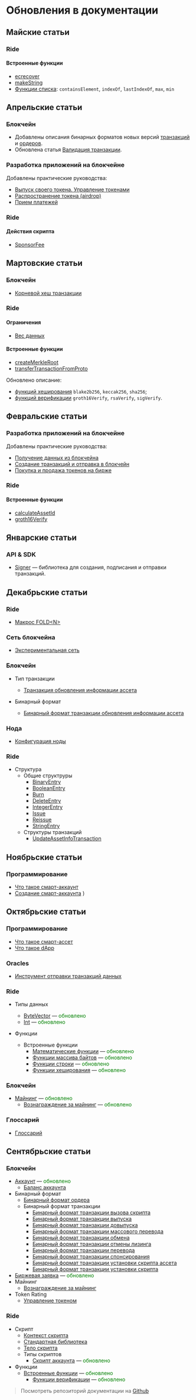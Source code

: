# Обновления в документации

## Майские статьи

### Ride

#### Встроенные функции

* [ecrecover](/ru/ride/functions/built-in-functions/verification-functions#ecrecover)
* [makeString](/ru/ride/functions/built-in-functions/string-functions#makestringliststring-string-string)
* [Функции списка](/ru/ride/functions/built-in-functions/list-functions): `containsElement`, `indexOf`, `lastIndexOf`, `max`, `min`

## Апрельские статьи

### Блокчейн

* Добавлены описания бинарных форматов новых версий [транзакций](/ru/blockchain/binary-format/transaction-binary-format) и [ордеров](/ru/blockchain/binary-format/order-binary-format).
* Обновлена статья [Валидация транзакции](/ru/blockchain/transaction/transaction-validation).

### Разработка приложений на блокчейне

Добавлены практические руководства:

* [Выпуск своего токена. Управление токенами](/ru/building-apps/how-to/assets/issue)
* [Распространение токена (airdrop)](/ru/building-apps/how-to/assets/airdrop)
* [Прием платежей](/ru/building-apps/how-to/assets/payment)

### Ride

#### Действия скрипта

* [SponsorFee](/ru/ride/structures/script-actions/sponsor-fee)

## Мартовские статьи

### Блокчейн

* [Корневой хеш транзакции](/ru/blockchain/block/merkle-root)

### Ride

#### Ограничения

* [Вес данных](/ru/ride/limits/weight)

#### Встроенные функции

* [createMerkleRoot](/ru/ride/functions/built-in-functions/verification-functions#createmerkleroot)
* [transferTransactionFromProto](/ru/ride/functions/built-in-functions/converting-functions#transfertransactionfromproto)

Обновлено описание:
* [функций хеширования](/ru/ride/functions/built-in-functions/hashing-functions) `blake2b256`, `keccak256`, `sha256`;
* [функций верификации](/ru/ride/functions/built-in-functions/verification-functions) `groth16Verify`, `rsaVerify`, `sigVerify`.

## Февральские статьи

### Разработка приложений на блокчейне

Добавлены практические руководства:

* [Получение данных из блокчейна](/ru/building-apps/how-to/basic/retrieve)
* [Создание транзакций и отправка в блокчейн](/ru/building-apps/how-to/basic/transaction)
* [Покупка и продажа токенов на бирже](/ru/building-apps/how-to/basic/trading)

### Ride

#### Встроенные функции

* [calculateAssetId](/ru/ride/functions/built-in-functions/blockchain-functions#calculate)
* [groth16Verify](/ru/ride/functions/built-in-functions/verification-functions#groth16Verify)

## Январские статьи

### API & SDK

* [Signer](/ru/building-apps/waves-api-and-sdk/client-libraries/signer) — библиотека для создания, подписания и отправки транзакций.

## Декабрьские статьи

### Ride

* [Макрос FOLD&lt;N&gt;](/ru/ride/fold-macro)

### Сеть блокчейна

* [Экспериментальная сеть](/ru/blockchain/blockchain-network/stage-network)

### Блокчейн

* Тип транзакции
  * [Транзакция обновления информации ассета](/ru/blockchain/transaction-type/update-asset-info-transaction)

* Бинарный формат
  * [Бинарный формат транзакции обновления информации ассета](/ru/blockchain/binary-format/transaction-binary-format/update-asset-info-transaction-binary-format)

### Нода

* [Конфигурация ноды](/ru/waves-node/node-configuration)

### Ride

* Структура
  * Общие структруры
    * [BinaryEntry](/ru/ride/structures/script-actions/binary-entry)
    * [BooleanEntry](/ru/ride/structures/script-actions/boolean-entry)
    * [Burn](/ru/ride/structures/script-actions/burn)
    * [DeleteEntry](/ru/ride/structures/script-actions/delete-entry)
    * [IntegerEntry](/ru/ride/structures/script-actions/int-entry)
    * [Issue](/ru/ride/structures/script-actions/issue)
    * [Reissue](/ru/ride/structures/script-actions/reissue)
    * [StringEntry](/ru/ride/structures/script-actions/string-entry)
  * Структуры транзакций
    * [UpdateAssetInfoTransaction](/ru/ride/structures/transaction-structures/update-asset-info-transaction)

## Ноябрьские статьи

### Программирование

* [Что такое смарт-аккаунт](/ru/building-apps/smart-contracts/what-is-smart-account)
* [Создание смарт-аккаунта](/ru/building-apps/smart-contracts/how-to-create-smart-account)
)

## Октябрьские статьи

### Программирование

* [Что такое смарт-ассет](/ru/building-apps/smart-contracts/what-is-smart-asset)
* [Что такое dApp](/ru/building-apps/smart-contracts/what-is-a-dapp)

### Oracles

* [Инструмент отправки транзакций данных](/ru/ecosystem/waves-oracles/data-transaction-tool)

### Ride

* Типы данных
  * [ByteVector](/ru/ride/data-types/byte-vector) — <span style="color:green">обновлено</span>
  * [Int](/ru/ride/data-types/int) — <span style="color:green">обновлено</span>

* Функции
  * Встроенные функции
    * [Математические функции](/ru/ride/functions/built-in-functions/math-functions) — <span style="color:green">обновлено</span>
    * [Функции массива байтов](/ru/ride/functions/built-in-functions/byte-array-functions) — <span style="color:green">обновлено</span>
    * [Функции строки](/ru/ride/functions/built-in-functions/string-functions) — <span style="color:green">обновлено</span>
    * [Функции хеширования](/ru/ride/functions/built-in-functions/hashing-functions) — <span style="color:green">обновлено</span>

### Блокчейн

* [Майнинг](/ru/blockchain/mining) — <span style="color:green">обновлено</span>
  * [Вознаграждение за майнинг](/ru/blockchain/mining/mining-reward) — <span style="color:green">обновлено</span>

### Глоссарий

* [Глоссарий](/ru/blockchain/glossary)

## Сентябрьские статьи

### Блокчейн

* [Аккаунт](/ru/blockchain/account) — <span style="color:green">обновлено</span>
  * [Баланс аккаунта](/ru/blockchain/account/account-balance)
* Бинарный формат
  * [Бинарный формат ордера](/ru/blockchain/binary-format/order-binary-format)
  * Бинарный формат транзакции
    * [Бинарный формат транзакции вызова скрипта](/ru/blockchain/binary-format/transaction-binary-format/invoke-script-transaction-binary-format)
    * [Бинарный формат транзакции выпуска](/ru/blockchain/binary-format/transaction-binary-format/issue-transaction-binary-format)
    * [Бинарный формат транзакции довыпуска](/ru/blockchain/binary-format/transaction-binary-format/reissue-transaction-binary-format)
    * [Бинарный формат транзакции массового перевода](/ru/blockchain/binary-format/transaction-binary-format/mass-transfer-transaction-binary-format)
    * [Бинарный формат транзакции обмена](/ru/blockchain/binary-format/transaction-binary-format/exchange-transaction-binary-format)
    * [Бинарный формат транзакции отмены лизинга](/ru/blockchain/binary-format/transaction-binary-format/lease-cancel-transaction-binary-format)
    * [Бинарный формат транзакции перевода](/ru/blockchain/binary-format/transaction-binary-format/transfer-transaction-binary-format)
    * [Бинарный формат транзакции спонсирования](/ru/blockchain/binary-format/transaction-binary-format/sponsor-fee-transaction-binary-format)
    * [Бинарный формат транзакции установки скрипта ассета](/ru/blockchain/binary-format/transaction-binary-format/set-asset-script-transaction-binary-format)
    * [Бинарный формат транзакции установки скрипта](/ru/blockchain/binary-format/transaction-binary-format/set-script-transaction-binary-format)
* [Биржевая заявка](/ru/blockchain/order) — <span style="color:green">обновлено</span>
* Майнинг
  * [Вознаграждение за майнинг](/ru/blockchain/mining/mining-reward)
* Token Rating
  * [Управление токеном](/ru/ecosystem/waves-token-rating/token-management)

### Ride

* Скрипт
  * [Контекст скрипта](/ru/ride/script/script-context)
  * [Стандартная библиотека](/ru/ride/script/standard-library)
  * [Тело скрипта](/ru/ride/script/script-body)
  * Типы скриптов
    * [Скрипт аккаунта](/ru/ride/script/script-types/account-script) — <span style="color:green">обновлено</span>
* Функции
  * [Встроенные функции](/ru/ride/functions/built-in-functions) — <span style="color:green">обновлено</span>
    * [Функции верификации](/ru/ride/functions/built-in-functions/verification-functions) — <span style="color:green">обновлено</span>

> Посмотреть репозиторий документации на [Github](https://github.com/wavesplatform/docs.wavesplatform)
